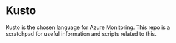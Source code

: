 # Kusto
Kusto is the chosen language for Azure Monitoring. This repo is a scratchpad for useful information and scripts related to this.
